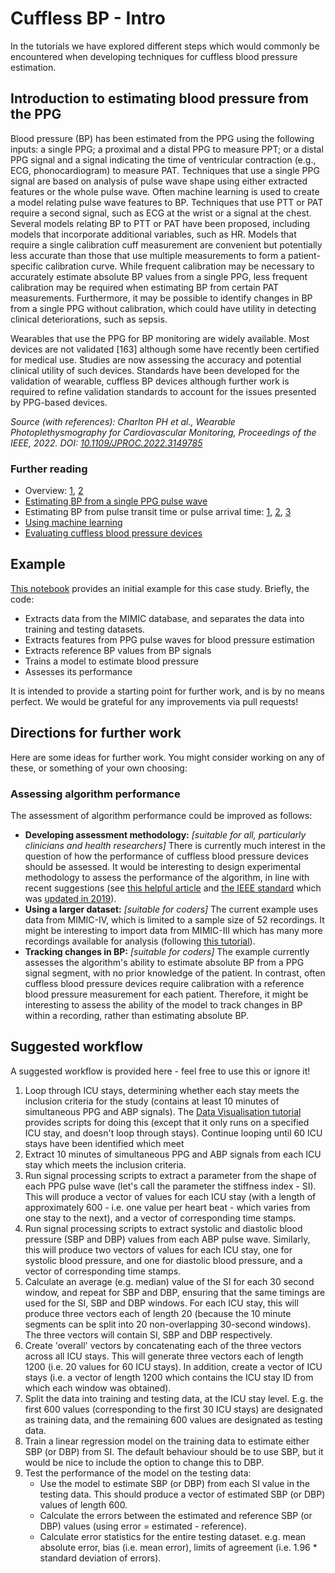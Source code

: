 # Cuffless BP - Intro

In the tutorials we have explored different steps which would commonly be encountered when developing techniques for cuffless blood pressure estimation.

## Introduction to estimating blood pressure from the PPG

Blood pressure (BP) has been estimated from the PPG using the following inputs: a single PPG; a proximal and a distal PPG to measure PPT; or a distal PPG signal and a signal indicating the time of ventricular contraction (e.g., ECG, phonocardiogram) to measure PAT. Techniques that use a single PPG signal are based on analysis of pulse wave shape using either extracted features or the whole pulse wave. Often machine learning is used to create a model relating pulse wave features to BP. Techniques that use PTT or PAT require a second signal, such as ECG at the wrist or a signal at the chest. Several models relating BP to PTT or PAT have been proposed, including models that incorporate additional variables, such as HR. Models that require a single calibration cuff measurement are convenient but potentially less accurate than those that use multiple measurements to form a patient-specific calibration curve. While frequent calibration may be necessary to accurately estimate absolute BP values from a single PPG, less frequent calibration may be required when estimating BP from certain PAT measurements. Furthermore, it may be possible to identify changes in BP from a single PPG without calibration, which could have utility in detecting clinical deteriorations, such as sepsis.

Wearables that use the PPG for BP monitoring are widely available. Most devices are not validated [163] although some have recently been certified for medical use. Studies are now assessing the accuracy and potential clinical utility of such devices. Standards have been developed for the validation of wearable, cuffless BP devices although further work is required to refine validation standards to account for the issues presented by PPG-based devices.

_Source (with references): Charlton PH et al., Wearable Photoplethysmography for Cardiovascular Monitoring, Proceedings of the IEEE, 2022. DOI: [10.1109/JPROC.2022.3149785](https://doi.org/10.1109/JPROC.2022.3149785)_

### Further reading

- Overview: [1](https://doi.org/10.1146/annurev-bioeng-110220-014644), [2](https://doi.org/10.1038/s41746-019-0136-7)
- [Estimating BP from a single PPG pulse wave](https://doi.org/10.3390/jcm9030723)
- Estimating BP from pulse transit time or pulse arrival time: [1](https://doi.org/10.1109/TBME.2015.2441951), [2](https://doi.org/10.3390/jcm9041203), [3](https://doi.org/10.3390/jcm8111827)
- [Using machine learning](https://doi.org/10.1016/j.bspc.2020.101870)
- [Evaluating cuffless blood pressure devices](https://doi.org/10.1161/HYPERTENSIONAHA.121.17747)

## Example

[This notebook](../case-studies/bp-estimation-example) provides an initial example for this case study. Briefly, the code:
- Extracts data from the MIMIC database, and separates the data into training and testing datasets.
- Extracts features from PPG pulse waves for blood pressure estimation
- Extracts reference BP values from BP signals
- Trains a model to estimate blood pressure
- Assesses its performance

It is intended to provide a starting point for further work, and is by no means perfect. We would be grateful for any improvements via pull requests!

## Directions for further work

Here are some ideas for further work. You might consider working on any of these, or something of your own choosing:

### Assessing algorithm performance

The assessment of algorithm performance could be improved as follows:
- **Developing assessment methodology:** _[suitable for all, particularly clinicians and health researchers]_ There is currently much interest in the question of how the performance of cuffless blood pressure devices should be assessed. It would be interesting to design experimental methodology to assess the performance of the algorithm, in line with recent suggestions (see [this helpful article](https://doi.org/10.1161/HYPERTENSIONAHA.121.17747) and [the IEEE standard](https://doi.org/10.1109/IEEESTD.2014.6882122) which was [updated in 2019](https://doi.org/10.1109/IEEESTD.2019.8859685)).
- **Using a larger dataset:** _[suitable for coders]_ The current example uses data from MIMIC-IV, which is limited to a sample size of 52 recordings. It might be interesting to import data from MIMIC-III which has many more recordings available for analysis (following [this tutorial](../tutorial/notebooks/data-exploration3)).
- **Tracking changes in BP:** _[suitable for coders]_ The example currently assesses the algorithm's ability to estimate absolute BP from a PPG signal segment, with no prior knowledge of the patient. In contrast, often cuffless blood pressure devices require calibration with a reference blood pressure measurement for each patient. Therefore, it might be interesting to assess the ability of the model to track changes in BP within a recording, rather than estimating absolute BP.

## Suggested workflow

A suggested workflow is provided here - feel free to use this or ignore it!

1. Loop through ICU stays, determining whether each stay meets the inclusion criteria for the study (contains at least 10 minutes of simultaneous PPG and ABP signals). The [Data Visualisation tutorial](https://wfdb.io/mimic_wfdb_tutorials/tutorial/notebooks/data-visualisation.html) provides scripts for doing this (except that it only runs on a specified ICU stay, and doesn't loop through stays). Continue looping until 60 ICU stays have been identified which meet
2. Extract 10 minutes of simultaneous PPG and ABP signals from each ICU stay which meets the inclusion criteria.
3. Run signal processing scripts to extract a parameter from the shape of each PPG pulse wave (let's call the parameter the stiffness index - SI). This will produce a vector of values for each ICU stay (with a length of approximately 600 - i.e. one value per heart beat - which varies from one stay to the next), and a vector of corresponding time stamps.
4. Run signal processing scripts to extract systolic and diastolic blood pressure (SBP and DBP) values from each ABP pulse wave. Similarly, this will produce two vectors of values for each ICU stay, one for systolic blood pressure, and one for diastolic blood pressure, and a vector of corresponding time stamps.
5. Calculate an average (e.g. median) value of the SI for each 30 second window, and repeat for SBP and DBP, ensuring that the same timings are used for the SI, SBP and DBP windows. For each ICU stay, this will produce three vectors each of length 20 (because the 10 minute segments can be split into 20 non-overlapping 30-second windows). The three vectors will contain SI, SBP and DBP respectively.
6. Create 'overall' vectors by concatenating each of the three vectors across all ICU stays. This will generate three vectors each of length 1200 (i.e. 20 values for 60 ICU stays). In addition, create a vector of ICU stays (i.e. a vector of length 1200 which contains the ICU stay ID from which each window was obtained).
7. Split the data into training and testing data, at the ICU stay level. E.g. the first 600 values (corresponding to the first 30 ICU stays) are designated as training data, and the remaining 600 values are designated as testing data.
8. Train a linear regression model on the training data to estimate either SBP (or DBP) from SI. The default behaviour should be to use SBP, but it would be nice to include the option to change this to DBP.
9. Test the performance of the model on the testing data:
   - Use the model to estimate SBP (or DBP) from each SI value in the testing data. This should produce a vector of estimated SBP (or DBP) values of length 600.
   - Calculate the errors between the estimated and reference SBP (or DBP) values (using error = estimated - reference).
   - Calculate error statistics for the entire testing dataset. e.g. mean absolute error, bias (i.e. mean error), limits of agreement (i.e. 1.96 * standard deviation of errors).

